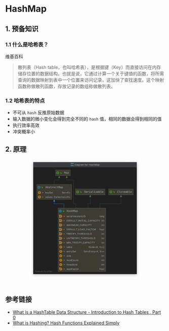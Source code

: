 # HashMap 



## 1. 预备知识

### 1.1 什么是哈希表？

维基百科

> 散列表（Hash table，也叫哈希表），是根据键（Key）而直接访问在内存储存位置的数据结构。也就是说，它通过计算一个关于键值的函数，将所需查询的数据映射到表中一个位置来访问记录，这加快了查找速度。这个映射函数称做散列函数，存放记录的数组称做散列表。

### 1.2 哈希表的特点

- 不可从 `hash` 反推原始数据
- 输入数据的微小变化会得到完全不同的 `hash` 值，相同的数据会得到相同的值
- 执行效率高效
- 冲突概率小



## 2. 原理

<div align="center"> <img src="image-20200902181253766.png" width="70%"/> </div><br>




## 参考链接

- [What is a HashTable Data Structure - Introduction to Hash Tables , Part 0](https://www.youtube.com/watch?v=MfhjkfocRR0)
-  [What is Hashing? Hash Functions Explained Simply](https://www.youtube.com/watch?v=2BldESGZKB8)